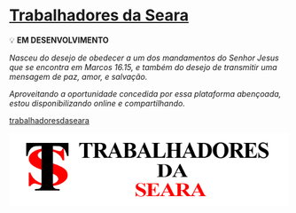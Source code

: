 # [Trabalhadores da Seara](https://mlssystem.github.io/trabalhadoresdaseara/)
:bulb: **EM DESENVOLVIMENTO**

_Nasceu do desejo de obedecer a um dos mandamentos do Senhor Jesus que se encontra em Marcos 16.15, e também do desejo de transmitir uma mensagem de paz, amor, e salvação._ 

_Aproveitando a oportunidade concedida por essa plataforma abençoada, estou disponibilizando online e compartilhando._

[trabalhadoresdaseara](https://mlssystem.github.io/trabalhadoresdaseara/blog.html) 

![](https://github.com/mlssystem/trabalhadoresdaseara/blob/master/img/logo.png)

